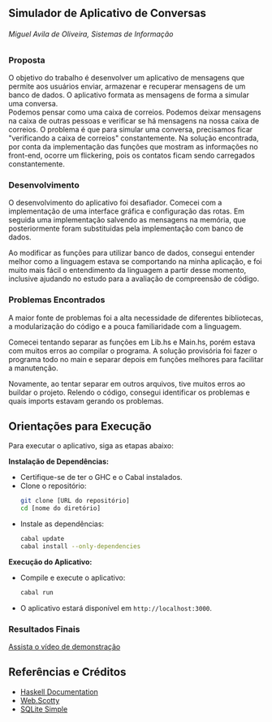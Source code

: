 ## Simulador de Aplicativo de Conversas
###### Miguel Avila de Oliveira, Sistemas de Informação

### Proposta
O objetivo do trabalho é desenvolver um aplicativo de mensagens que permite aos usuários enviar, armazenar e recuperar mensagens de um banco de dados. O aplicativo formata as mensagens de forma a simular uma conversa. <br>
Podemos pensar como uma caixa de correios. Podemos deixar mensagens na caixa de outras pessoas e verificar se há mensagens na nossa caixa de correios. O problema é que para simular uma conversa, precisamos ficar "verificando a caixa de correios" constantemente. Na solução encontrada, por conta da implementação das funções que mostram as informações no front-end, ocorre um flickering, pois os contatos ficam sendo carregados constantemente.

### Desenvolvimento
O desenvolvimento do aplicativo foi desafiador. Comecei com a implementação de uma interface gráfica e configuração das rotas. Em seguida uma implementação salvendo as mensagens na memória, que posteriormente foram substituidas pela implementação com banco de dados.<br>

Ao modificar as funções para utilizar banco de dados, consegui entender melhor como a linguagem estava se comportando na minha aplicação, e foi muito mais fácil o entendimento da linguagem a partir desse momento, inclusive ajudando no estudo para a avaliação de compreensão de código.<br>

### Problemas Encontrados
A maior fonte de problemas foi a alta necessidade de diferentes bibliotecas, a modularização do código e a pouca familiaridade com a linguagem.<br>

Comecei tentando separar as funções em Lib.hs e Main.hs, porém estava com muitos erros ao compilar o programa. A solução provisória foi fazer o programa todo no main e separar depois em funções melhores para facilitar a manutenção.<br>

Novamente, ao tentar separar em outros arquivos, tive muitos erros ao buildar o projeto. Relendo o código, consegui identificar os problemas e quais imports estavam gerando os problemas.

## Orientações para Execução
Para executar o aplicativo, siga as etapas abaixo:

**Instalação de Dependências:**
   - Certifique-se de ter o GHC e o Cabal instalados.
   - Clone o repositório:
     ```bash
     git clone [URL do repositório]
     cd [nome do diretório]
     ```
   - Instale as dependências:
     ```bash
     cabal update
     cabal install --only-dependencies
     ```
**Execução do Aplicativo:**
   - Compile e execute o aplicativo:
     ```bash
     cabal run
     ```
   - O aplicativo estará disponível em `http://localhost:3000`.

### Resultados Finais
[Assista o vídeo de demonstração](https://youtu.be/-oG3fOEBMU0)

## Referências e Créditos
- [Haskell Documentation](https://www.haskell.org/documentation/)
- [Web.Scotty](https://hackage.haskell.org/package/scotty)
- [SQLite Simple](https://hackage.haskell.org/package/sqlite-simple)
